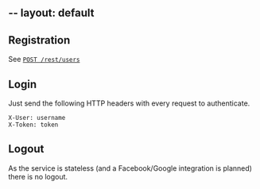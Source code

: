 --
layout: default
--

## Registration
See [`POST /rest/users`](Users)

## Login

Just send the following HTTP headers with every request to authenticate.

    X-User: username
    X-Token: token

## Logout

As the service is stateless (and a Facebook/Google integration is planned) there is no logout.
